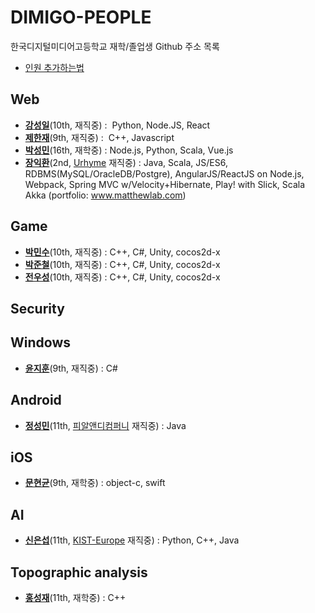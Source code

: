DIMIGO-PEOPLE
====

한국디지털미디어고등학교 재학/졸업생 Github 주소 목록 <br>
* [인원 추가하는법](how_to_add.md)

Web
----
* __[강성일](https://github.com/Luavis)__(10th, 재직중) :  Python, Node.JS, React
* __[제한재](https://github.com/bighilljae)__(9th, 재직중) :  C++, Javascript
* __[박성민](https://github.com/a1p4ca)__(16th, 재학중) : Node.js, Python, Scala, Vue.js
* __[장익환](https://github.com/IkwhanChang)__(2nd, [Urhyme](https://www.urhy.me) 재직중) :  Java, Scala, JS/ES6, RDBMS(MySQL/OracleDB/Postgre), AngularJS/ReactJS on Node.js, Webpack, Spring MVC w/Velocity+Hibernate, Play! with Slick, Scala Akka (portfolio: www.matthewlab.com)

Game
----
* __[박민수](https://github.com/Rinirihiriro)__(10th, 재직중) :  C++, C#, Unity, cocos2d-x
* __[박준철](https://github.com/pjc0247)__(10th, 재직중) :  C++, C#, Unity, cocos2d-x
* __[전우성](https://github.com/synchrok)__(10th, 재직중) :  C++, C#, Unity, cocos2d-x

Security
----

Windows
----
* __[윤지훈](https://github.com/shimika)__(9th, 재직중) : C#

Android
----
* __[정성민](https://github.com/JSpiner)__(11th, [피알앤디컴퍼니](http://www.prnd.co.kr/) 재직중) : Java

iOS 
----
* __[문현균](https://github.com/hyeongyun0916)__(9th, 재학중) : object-c, swift

AI
----
* __[신은섭](https://github.com/kairos03)__(11th, [KIST-Europe](http://www.kist-europe.de) 재직중) : Python, C++, Java

Topographic analysis
----
* __[홍성재](https://github.com/gtw04)__(11th, 재학중) : C++
